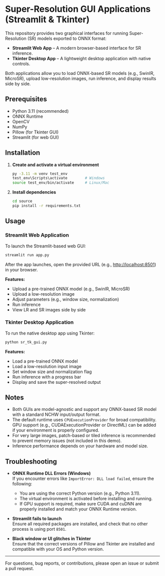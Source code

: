 # Super-Resolution GUI Applications (Streamlit & Tkinter)

This repository provides two graphical interfaces for running Super-Resolution (SR) models exported to ONNX format:

- **Streamlit Web App** – A modern browser-based interface for SR inference.
- **Tkinter Desktop App** – A lightweight desktop application with native controls.

Both applications allow you to load ONNX-based SR models (e.g., SwinIR, MicroSR), upload low-resolution images, run inference, and display results side by side.

## Prerequisites

- Python 3.11 (recommended)
- ONNX Runtime
- OpenCV
- NumPy
- Pillow (for Tkinter GUI)
- Streamlit (for web GUI)

## Installation

1. **Create and activate a virtual environment**

   ```bash
   py -3.11 -m venv test_env
   test_env\Scripts\activate        # Windows
   source test_env/bin/activate     # Linux/Mac
   ```

2. **Install dependencies**

   ```bash
   cd source
   pip install -r requirements.txt
   ```

## Usage

### Streamlit Web Application

To launch the Streamlit-based web GUI:

```bash
streamlit run app.py
```

After the app launches, open the provided URL (e.g., [http://localhost:8501](http://localhost:8501)) in your browser.

**Features:**
- Upload a pre-trained ONNX model (e.g., SwinIR, MicroSR)
- Upload a low-resolution image
- Adjust parameters (e.g., window size, normalization)
- Run inference
- View LR and SR images side by side

### Tkinter Desktop Application

To run the native desktop app using Tkinter:

```bash
python sr_tk_gui.py
```

**Features:**
- Load a pre-trained ONNX model
- Load a low-resolution input image
- Set window size and normalization flag
- Run inference with a progress bar
- Display and save the super-resolved output

## Notes

- Both GUIs are model-agnostic and support any ONNX-based SR model with a standard NCHW input/output format.
- The default runtime uses `CPUExecutionProvider` for broad compatibility. GPU support (e.g., CUDAExecutionProvider or DirectML) can be added if your environment is properly configured.
- For very large images, patch-based or tiled inference is recommended to prevent memory issues (not included in this demo).
- Inference performance depends on your hardware and model size.

## Troubleshooting

- **ONNX Runtime DLL Errors (Windows)**  
  If you encounter errors like `ImportError: DLL load failed`, ensure the following:
  - You are using the correct Python version (e.g., Python 3.11).
  - The virtual environment is activated before installing and running.
  - If GPU support is required, make sure CUDA and cuDNN are properly installed and match your ONNX Runtime version.

- **Streamlit fails to launch**  
  Ensure all required packages are installed, and check that no other process is using port `8501`.

- **Black window or UI glitches in Tkinter**  
  Ensure that the correct versions of Pillow and Tkinter are installed and compatible with your OS and Python version.

---

For questions, bug reports, or contributions, please open an issue or submit a pull request.
